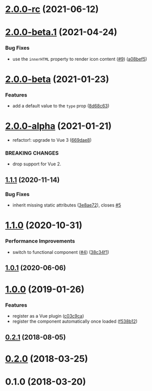 # [2.0.0-rc](https://github.com/fengyuanchen/vue-feather/compare/v2.0.0-beta.1...v2.0.0-rc) (2021-06-12)



# [2.0.0-beta.1](https://github.com/fengyuanchen/vue-feather/compare/v2.0.0-beta...v2.0.0-beta.1) (2021-04-24)


### Bug Fixes

* use the `innerHTML` property to render icon content ([#9](https://github.com/fengyuanchen/vue-feather/issues/9)) ([a08bef5](https://github.com/fengyuanchen/vue-feather/commit/a08bef5bc3b9b6e93a0773754429af5c556c3ea1))



# [2.0.0-beta](https://github.com/fengyuanchen/vue-feather/compare/v2.0.0-alpha...v2.0.0-beta) (2021-01-23)


### Features

* add a default value to the `type` prop ([8d68c63](https://github.com/fengyuanchen/vue-feather/commit/8d68c6361aee33ced6acce8588b13343be611bd2))



# [2.0.0-alpha](https://github.com/fengyuanchen/vue-feather/compare/v1.1.1...v2.0.0-alpha) (2021-01-21)


* refactor!: upgrade to Vue 3 ([669dae8](https://github.com/fengyuanchen/vue-feather/commit/669dae8e5c9d897618280b4de1c78e767c44d020))


### BREAKING CHANGES

* drop support for Vue 2.



## [1.1.1](https://github.com/fengyuanchen/vue-feather/compare/v1.1.0...v1.1.1) (2020-11-14)


### Bug Fixes

* inherit missing static attributes ([3e8ae72](https://github.com/fengyuanchen/vue-feather/commit/3e8ae72bb18fc2cc7b5c8ea5c6f815cf1b6afd26)), closes [#5](https://github.com/fengyuanchen/vue-feather/issues/5)



# [1.1.0](https://github.com/fengyuanchen/vue-feather/compare/v1.0.1...v1.1.0) (2020-10-31)


### Performance Improvements

* switch to functional component ([#4](https://github.com/fengyuanchen/vue-feather/issues/4)) ([38c34f1](https://github.com/fengyuanchen/vue-feather/commit/38c34f1316c561098d1b4bb26c9e455fc506991a))



## [1.0.1](https://github.com/fengyuanchen/vue-feather/compare/v1.0.0...v1.0.1) (2020-06-06)



# [1.0.0](https://github.com/fengyuanchen/vue-feather/compare/v0.2.1...v1.0.0) (2019-01-26)


### Features

* register as a Vue plugin ([c03c9ca](https://github.com/fengyuanchen/vue-feather/commit/c03c9ca6bb71a9b5c96debddfb46343b101a5e90))
* register the component automatically once loaded ([f538b12](https://github.com/fengyuanchen/vue-feather/commit/f538b12e67670fa34868fb8e10676f054b16dd11))



## [0.2.1](https://github.com/fengyuanchen/vue-feather/compare/v0.2.0...v0.2.1) (2018-08-05)



# [0.2.0](https://github.com/fengyuanchen/vue-feather/compare/v0.1.0...v0.2.0) (2018-03-25)



# 0.1.0 (2018-03-20)



